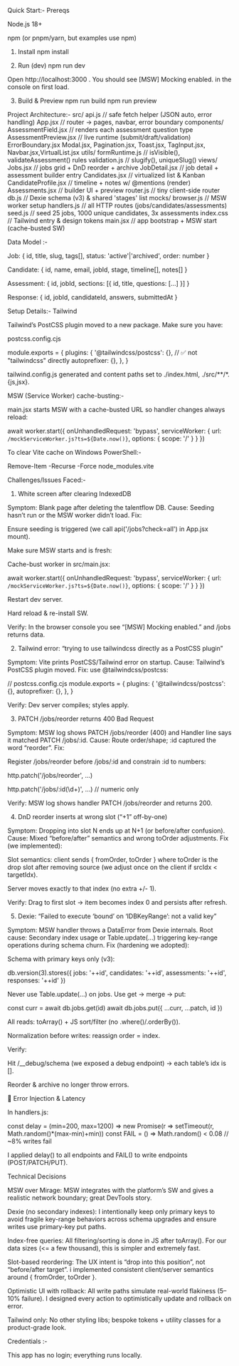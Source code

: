 Quick Start:-
Prereqs

Node.js 18+

npm (or pnpm/yarn, but examples use npm)

1) Install
npm install

2) Run (dev)
npm run dev


Open http://localhost:3000
.
You should see [MSW] Mocking enabled. in the console on first load.

3) Build & Preview
npm run build
npm run preview

 Project Architecture:-
src/
  api.js                         // safe fetch helper (JSON auto, error handling)
  App.jsx                        // router -> pages, navbar, error boundary
  components/
    AssessmentField.jsx          // renders each assessment question type
    AssessmentPreview.jsx        // live runtime (submit/draft/validation)
    ErrorBoundary.jsx
    Modal.jsx, Pagination.jsx, Toast.jsx, TagInput.jsx, Navbar.jsx,VirtualList.jsx
  utils/
    formRuntime.js               // isVisible(), validateAssessment() rules
    validation.js                // slugify(), uniqueSlug()
  views/
    Jobs.jsx                     // jobs grid + DnD reorder + archive
    JobDetail.jsx                // job detail + assessment builder entry
    Candidates.jsx               // virtualized list & Kanban
    CandidateProfile.jsx         // timeline + notes w/ @mentions (render)
    Assessments.jsx              // builder UI + preview
  router.js                      // tiny client-side router
  db.js                          // Dexie schema (v3) & shared 'stages' list
  mocks/
    browser.js                   // MSW worker setup
    handlers.js                  // all HTTP routes (jobs/candidates/assessments)
    seed.js                      // seed 25 jobs, 1000 unique candidates, 3x assessments
  index.css                      // Tailwind entry & design tokens
  main.jsx                       // app bootstrap + MSW start (cache-busted SW)

Data Model :-

Job: { id, title, slug, tags[], status: 'active'|'archived', order: number }

Candidate: { id, name, email, jobId, stage, timeline[], notes[] }

Assessment: { id, jobId, sections: [{ id, title, questions: [...] }] }

Response: { id, jobId, candidateId, answers, submittedAt }

Setup Details:-
Tailwind

Tailwind’s PostCSS plugin moved to a new package. Make sure you have:

postcss.config.cjs

module.exports = {
  plugins: {
    '@tailwindcss/postcss': {}, // ✅ not "tailwindcss" directly
    autoprefixer: {},
  },
}


tailwind.config.js generated and content paths set to ./index.html, ./src/**/*.{js,jsx}.


MSW (Service Worker) cache-busting:-

main.jsx starts MSW with a cache-busted URL so handler changes always reload:

await worker.start({
  onUnhandledRequest: 'bypass',
  serviceWorker: {
    url: `/mockServiceWorker.js?ts=${Date.now()}`,
    options: { scope: '/' }
  }
})


To clear Vite cache on Windows PowerShell:-

Remove-Item -Recurse -Force node_modules\.vite

Challenges/Issues Faced:-

1) White screen after clearing IndexedDB

Symptom: Blank page after deleting the talentflow DB.
Cause: Seeding hasn’t run or the MSW worker didn’t load.
Fix:

Ensure seeding is triggered (we call api('/jobs?check=all') in App.jsx mount).

Make sure MSW starts and is fresh:

Cache-bust worker in src/main.jsx:

await worker.start({
  onUnhandledRequest: 'bypass',
  serviceWorker: { url: `/mockServiceWorker.js?ts=${Date.now()}`, options: { scope: '/' } }
})


Restart dev server.

Hard reload & re-install SW.

Verify: In the browser console you see “[MSW] Mocking enabled.” and /jobs returns data.

2) Tailwind error: “trying to use tailwindcss directly as a PostCSS plugin”

Symptom: Vite prints PostCSS/Tailwind error on startup.
Cause: Tailwind’s PostCSS plugin moved.
Fix: use @tailwindcss/postcss:

// postcss.config.cjs
module.exports = {
  plugins: {
    '@tailwindcss/postcss': {},
    autoprefixer: {},
  },
}


Verify: Dev server compiles; styles apply.

3) PATCH /jobs/reorder returns 400 Bad Request

Symptom: MSW log shows PATCH /jobs/reorder (400) and Handler line says it matched PATCH /jobs/:id.
Cause: Route order/shape; :id captured the word “reorder”.
Fix:

Register /jobs/reorder before /jobs/:id and constrain :id to numbers:

http.patch('/jobs/reorder', ...)

http.patch('/jobs/:id(\\d+)', ...) // numeric only


Verify: MSW log shows handler PATCH /jobs/reorder and returns 200.

4) DnD reorder inserts at wrong slot (“+1” off-by-one)

Symptom: Dropping into slot N ends up at N+1 (or before/after confusion).
Cause: Mixed “before/after” semantics and wrong toOrder adjustments.
Fix (we implemented):

Slot semantics: client sends { fromOrder, toOrder } where toOrder is the drop slot after removing source (we adjust once on the client if srcIdx < targetIdx).

Server moves exactly to that index (no extra +/- 1).

Verify: Drag to first slot → item becomes index 0 and persists after refresh.

5) Dexie: “Failed to execute ‘bound’ on ‘IDBKeyRange’: not a valid key”

Symptom: MSW handler throws a DataError from Dexie internals.
Root cause: Secondary index usage or Table.update(...) triggering key-range operations during schema churn.
Fix (hardening we adopted):

Schema with primary keys only (v3):

db.version(3).stores({
  jobs: '++id', candidates: '++id', assessments: '++id', responses: '++id'
})


Never use Table.update(...) on jobs. Use get → merge → put:

const curr = await db.jobs.get(id)
await db.jobs.put({ ...curr, ...patch, id })


All reads: toArray() + JS sort/filter (no .where()/.orderBy()).

Normalization before writes: reassign order = index.

Verify:

Hit /__debug/schema (we exposed a debug endpoint) → each table’s idx is [].

Reorder & archive no longer throw errors.

🧪 Error Injection & Latency

In handlers.js:

const delay = (min=200, max=1200) => new Promise(r => setTimeout(r, Math.random()*(max-min)+min))
const FAIL = () => Math.random() < 0.08 // ~8% writes fail


I applied  delay() to all endpoints and FAIL() to write endpoints (POST/PATCH/PUT).

Technical Decisions

MSW over Mirage: MSW integrates with the platform’s SW and gives a realistic network boundary; great DevTools story.

Dexie (no secondary indexes): I intentionally keep only primary keys to avoid fragile key-range behaviors across schema upgrades and ensure writes use primary-key put paths.

Index-free queries: All filtering/sorting is done in JS after toArray(). For our data sizes (<= a few thousand), this is simpler and extremely fast.

Slot-based reordering: The UX intent is “drop into this position”, not “before/after target”. i implemented consistent client/server semantics around { fromOrder, toOrder }.

Optimistic UI with rollback: All write paths simulate real-world flakiness (5–10% failure). I designed every action to optimistically update and rollback on error.

Tailwind only: No other styling libs; bespoke tokens + utility classes for a product-grade look.

Credentials :-

This app has no login; everything runs locally.